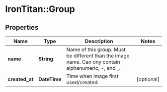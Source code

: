 # IronTitan::Group

## Properties
Name | Type | Description | Notes
------------ | ------------- | ------------- | -------------
**name** | **String** | Name of this group. Must be different than the image name. Can ony contain alphanumeric, -, and _. | 
**created_at** | **DateTime** | Time when image first used/created. | [optional] 


